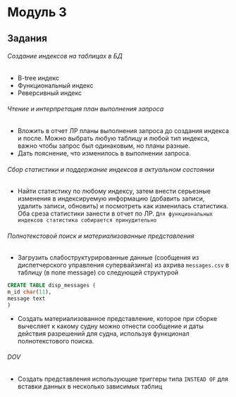 # Модуль 3

## Задания
###### Создание индексов на таблицах в БД
- B-tree индекс 
- Функциональный индекс
- Реверсивный индекс

###### Чтение и интерпретация план выполнения запроса
- Вложить в отчет ЛР планы выполнения запроса до создания индекса и после. Можно выбрать любую таблицу и любой тип индекса, важно чтобы запрос был одинаковым, но планы разные.
- Дать пояснение, что изменилось в выполнении запроса.

###### Сбор статистики и поддержание индексов в актуальном состоянии
- Найти статистику по любому индексу, затем внести серьезные изменения в индексируемую информацию (добавить записи, удалить записи, обновить) и посмотреть как изменилась статистика. Оба среза статистики занести в отчет по ЛР. `Для функциональных индексов статистика собирается принудительно`

###### Полнотекстовой поиск и материализованные представления
- Загрузить слабоструктурированные данные (сообщения из диспетчерского управления супервайзинга) из ахрива `messages.csv` в таблицу (в поле message) со следующей структурой 
```sql
CREATE TABLE disp_messages (
m_id char(11),
message text
)
```
- Создать материализованное представление, которое при сборке вычесляет к какому судну можно отнести сообщение и даты действия разрешений для судна, используя функционал полнотекстового поиска.

###### DOV
- Создать представления использующие триггеры типа `INSTEAD OF` для вставки данных в несколько зависимых таблиц